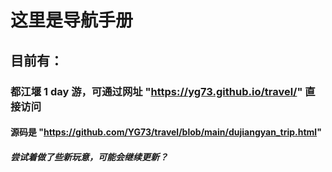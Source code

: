 # 这里是导航手册
## 目前有：
### 都江堰 1 day 游，可通过网址  "https://yg73.github.io/travel/"   直接访问
#### 源码是 "https://github.com/YG73/travel/blob/main/dujiangyan_trip.html"
##### 尝试着做了些新玩意，可能会继续更新？
